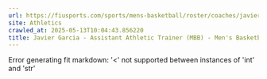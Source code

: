 ```yaml
---
url: https://fiusports.com/sports/mens-basketball/roster/coaches/javier-garcia/3238
site: Athletics
crawled_at: 2025-05-13T10:04:43.856220
title: Javier Garcia - Assistant Athletic Trainer (MBB) - Men's Basketball Coaches - FIU Athletics
---
```


Error generating fit markdown: '<' not supported between instances of 'int' and 'str'